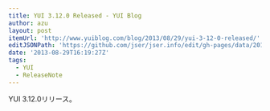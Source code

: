 ```yaml
---
title: YUI 3.12.0 Released - YUI Blog
author: azu
layout: post
itemUrl: 'http://www.yuiblog.com/blog/2013/08/29/yui-3-12-0-released/'
editJSONPath: 'https://github.com/jser/jser.info/edit/gh-pages/data/2013/08/index.json'
date: '2013-08-29T16:19:27Z'
tags:
  - YUI
  - ReleaseNote
---
```

YUI 3.12.0リリース。

